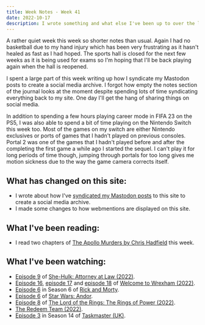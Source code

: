 ```yaml
---
title: Week Notes - Week 41
date: 2022-10-17
description: I wrote something and what else I've been up to over the last seven days.
---
```


A rather quiet week this week so shorter notes than usual. Again I had no basketball due to my hand injury which has been very frustrating as it hasn't healed as fast as I had hoped. The sports hall is closed for the next few weeks as it is being used for exams so I'm hoping that I'll be back playing again when the hall is reopened.

I spent a large part of this week writing up how I syndicate my Mastodon posts to create a social media archive. I forgot how empty the notes section of the journal looks at the moment despite spending lots of time syndicating everything back to my site. One day I'll get the hang of sharing things on social media.

In addition to spending a few hours playing career mode in FIFA 23 on the PS5, I was also able to spend a bit of time playing on the Nintendo Switch this week too. Most of the games on my switch are either Nintendo exclusives or ports of games that I hadn't played on previous consoles. Portal 2 was one of the games that I hadn't played before and after the completing the first game a while ago I started the sequel. I can't play it for long periods of time though, jumping through portals for too long gives me motion sickness due to the way the game camera corrects itself.

## What has changed on this site:

- I wrote about how I've [syndicated my Mastodon posts](/journal/2022/mastodon-pesos/) to this site to create a social media archive.
- I made some changes to how webmentions are displayed on this site.

## What I've been reading:

- I read two chapters of [The Apollo Murders by Chris Hadfield](/reading/9780735282353/) this week.

## What I've been watching:

- [Episode 9](https://www.themoviedb.org/tv/92783-she-hulk-attorney-at-law/season/1/episode/9) of [She-Hulk: Attorney at Law (2022)](https://www.themoviedb.org/tv/92783-she-hulk-attorney-at-law/).
- [Episode 16](https://www.themoviedb.org/tv/126929-welcome-to-wrexham/season/1/episode/16), [episode 17](https://www.themoviedb.org/tv/126929-welcome-to-wrexham/season/1/episode/17) and [episode 18](https://www.themoviedb.org/tv/126929-welcome-to-wrexham/season/1/episode/18) of [Welcome to Wrexham (2022)](https://www.themoviedb.org/tv/126929-welcome-to-wrexham/season/1).
- [Episode 6](https://www.themoviedb.org/tv/60625-rick-and-morty/season/6/episode/6) in Season 6 of [Rick and Morty](https://www.themoviedb.org/tv/60625-rick-and-morty).
- [Episode 6](https://www.themoviedb.org/tv/83867-star-wars-andor/season/1/episode/6) of [Star Wars: Andor](https://www.themoviedb.org/tv/83867-star-wars-andor/season/1).
- [Episode 8](https://www.themoviedb.org/tv/84773-the-lord-of-the-rings-the-rings-of-power/season/1/episode/8) of [The Lord of the Rings: The Rings of Power (2022)](https://www.themoviedb.org/tv/84773-the-lord-of-the-rings-the-rings-of-power/season/1).
- [The Redeem Team (2022)](https://www.themoviedb.org/movie/1018648-the-redeem-team).
- [Episode 3](https://www.themoviedb.org/tv/63404-taskmaster/season/14/episode/3) in Season 14 of [Taskmaster (UK)](https://www.themoviedb.org/tv/63404-taskmaster).
